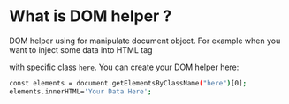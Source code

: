 # What is DOM helper ?

DOM helper using for manipulate document object. For example when you want to inject some data into HTML tag <div> with specific class `here`. You can create your DOM helper here:

```sh
const elements = document.getElementsByClassName("here")[0];
elements.innerHTML='Your Data Here';
```
